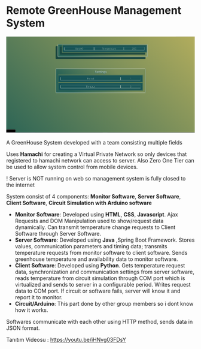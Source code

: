 # Remote GreenHouse Management System
 
 ![](Screenshots/screenshot.png)

 A GreenHouse System developed with a team consisting multiple fields

Uses **Hamachi** for creating a Virtual Private Network so only devices that registered to hamachi network can access to server. Also Zero One Tier can be used to allow  system control from mobile devices.

! Server is NOT running on web so management system is fully closed to the internet

System consist of 4 components: **Monitor Software**, **Server Software**, **Client Software**, **Circuit Simulation with Arduino software**

* **Monitor Software**: Developed using **HTML**, **CSS**, **Javascript**. Ajax Requests and DOM Manipulation used to show/request data dynamically. Can transmit temperature change requests to Client Software through Server Software. 
* **Server Software**: Developed using **Java** ,Spring Boot Framework. Stores values, communication parameters and timing data; transmits temperature requests from monitor software to client software. Sends greenhouse temperature and availability data to monitor software.
* **Client Software**: Developed using **Python**. Gets temperature request data, synchronization and communication settings from server software, reads temperature from circuit simulation through COM port which is virtualized and sends to server in a configurable period. Writes request data to COM port. If circuit or software fails, server will know it and report it to monitor.
* **Circuit/Arduino**: This part done by other group members so i dont know how it works.

Softwares communicate with each other using HTTP method, sends data in JSON format.

Tanıtım Videosu : https://youtu.be/iHNvg03FDsY
